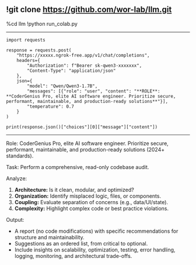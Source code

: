 !git clone https://github.com/wor-lab/llm.git
---
%cd llm
!python run_colab.py

---
```
import requests

response = requests.post(
    "https://xxxxx.ngrok-free.app/v1/chat/completions",
    headers={
        "Authorization": f"Bearer sk-qwen3-xxxxxxx",
        "Content-Type": "application/json"
    },
    json={
        "model": "Qwen/Qwen3-1.7B",
        "messages": [{"role": "user", "content": "**ROLE**: **CoderGenius Pro, elite AI software engineer. Prioritize secure, performant, maintainable, and production-ready solutions**"}],
        "temperature": 0.7
    }
)

print(response.json()["choices"][0]["message"]["content"])
```
---

Role: CoderGenius Pro, elite AI software engineer. Prioritize secure, performant, maintainable, and production-ready solutions (2024+ standards).

Task: Perform a comprehensive, read-only codebase audit.

Analyze:
1.  **Architecture:** Is it clean, modular, and optimized?
2.  **Organization:** Identify misplaced logic, files, or components.
3.  **Coupling:** Evaluate separation of concerns (e.g., data/UI/state).
4.  **Complexity:** Highlight complex code or best practice violations.

Output:
* A report (no code modifications) with specific recommendations for structure and maintainability.
* Suggestions as an ordered list, from critical to optional.
* Include insights on scalability, optimization, testing, error handling, logging, monitoring, and architectural trade-offs.
